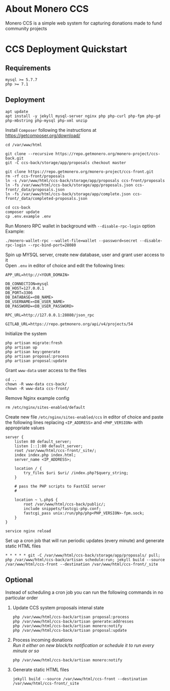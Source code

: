 
# About Monero CCS

Monero CCS is a simple web system for capturing donations made to fund community projects

# CCS Deployment Quickstart

## Requirements
```
mysql >= 5.7.7
php >= 7.1
```

## Deployment

```
apt update
apt install -y jekyll mysql-server nginx php php-curl php-fpm php-gd php-mbstring php-mysql php-xml unzip
```

Install `Composer` following the instructions at https://getcomposer.org/download/

```
cd /var/www/html

git clone --recursive https://repo.getmonero.org/monero-project/ccs-back.git
git -C ccs-back/storage/app/proposals checkout master

git clone https://repo.getmonero.org/monero-project/ccs-front.git
rm -rf ccs-front/proposals
ln -s /var/www/html/ccs-back/storage/app/proposals ccs-front/proposals
ln -fs /var/www/html/ccs-back/storage/app/proposals.json ccs-front/_data/proposals.json
ln -fs /var/www/html/ccs-back/storage/app/complete.json ccs-front/_data/completed-proposals.json

cd ccs-back
composer update
cp .env.example .env
```

Run Monero RPC wallet in background with `--disable-rpc-login` option
Example:
``` 
./monero-wallet-rpc --wallet-file=wallet --password=secret --disable-rpc-login --rpc-bind-port=28080
```

Spin up MYSQL server, create new database, user and grant user access to it  
Open `.env` in editor of choice and edit the following lines:
```
APP_URL=http://<YOUR_DOMAIN>

DB_CONNECTION=mysql
DB_HOST=127.0.0.1
DB_PORT=3306
DB_DATABASE=<DB_NAME>
DB_USERNAME=<DB_USER_NAME>
DB_PASSWORD=<DB_USER_PASSWORD>

RPC_URL=http://127.0.0.1:28080/json_rpc

GITLAB_URL=https://repo.getmonero.org/api/v4/projects/54
```

Initialize the system
```
php artisan migrate:fresh
php artisan up
php artisan key:generate
php artisan proposal:process
php artisan proposal:update
```

Grant `www-data` user access to the files
```
cd ..
chown -R www-data ccs-back/
chown -R www-data ccs-front/
```

Remove Nginx example config 
```
rm /etc/nginx/sites-enabled/default
```
Create new file `/etc/nginx/sites-enabled/ccs` in editor of choice and paste the following lines replacing `<IP_ADDRESS>` and `<PHP_VERSION>` with appropriate values

```
server {
    listen 80 default_server;
    listen [::]:80 default_server;
    root /var/www/html/ccs-front/_site/;
    index index.php index.html;
    server_name <IP_ADDRESS>;
    
    location / {
        try_files $uri $uri/ /index.php?$query_string;
    }
    
    # pass the PHP scripts to FastCGI server
    #
    
    location ~ \.php$ {
        root /var/www/html/ccs-back/public/;
        include snippets/fastcgi-php.conf;
        fastcgi_pass unix:/run/php/php<PHP_VERSION>-fpm.sock;
    }
}
```

```
service nginx reload
```

Set up a cron job that will run periodic updates (every minute) and generate static HTML files
```
* * * * * git -C /var/www/html/ccs-back/storage/app/proposals/ pull; php /var/www/html/ccs-back/artisan schedule:run; jekyll build --source /var/www/html/ccs-front --destination /var/www/html/ccs-front/_site
```

## Optional
Instead of scheduling a cron job you can run the following commands in no particular order
1. Update CCS system proposals intenal state
    ```
    php /var/www/html/ccs-back/artisan proposal:process
    php /var/www/html/ccs-back/artisan generate:addresses
    php /var/www/html/ccs-back/artisan monero:notify
    php /var/www/html/ccs-back/artisan proposal:update
    ```
3. Process incoming donations  
*Run it either on new block/tx notification or schedule it to run every minute or so*
    ```
    php /var/www/html/ccs-back/artisan monero:notify
    ```
2. Generate static HTML files
    ```
    jekyll build --source /var/www/html/ccs-front --destination /var/www/html/ccs-front/_site
    ```
